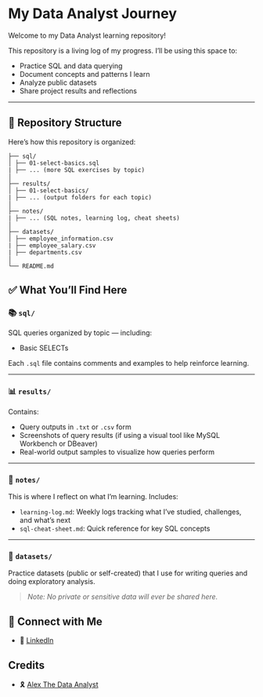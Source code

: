 # My Data Analyst Journey


Welcome to my Data Analyst learning repository!

This repository is a living log of my progress. I’ll be using this space to:
- Practice SQL and data querying
- Document concepts and patterns I learn
- Analyze public datasets
- Share project results and reflections

---

## 📁 Repository Structure

Here’s how this repository is organized:

```data-analyst/
├── sql/
│ ├── 01-select-basics.sql
| ├── ... (more SQL exercises by topic)
│
├── results/
│ ├── 01-select-basics/
| ├── ... (output folders for each topic)
│
├── notes/
| ├── ... (SQL notes, learning log, cheat sheets)
│
├── datasets/
│ ├── employee_information.csv
| ├── employee_salary.csv
| ├── departments.csv
│
└── README.md
```


## ✅ What You’ll Find Here

### 📚 `sql/`
SQL queries organized by topic — including:
- Basic SELECTs

Each `.sql` file contains comments and examples to help reinforce learning.

---

### 📊 `results/`
Contains:
- Query outputs in `.txt` or `.csv` form
- Screenshots of query results (if using a visual tool like MySQL Workbench or DBeaver)
- Real-world output samples to visualize how queries perform

---

### 🧠 `notes/`
This is where I reflect on what I’m learning. Includes:
- `learning-log.md`: Weekly logs tracking what I’ve studied, challenges, and what’s next
- `sql-cheat-sheet.md`: Quick reference for key SQL concepts

---

### 📁 `datasets/`
Practice datasets (public or self-created) that I use for writing queries and doing exploratory analysis.
> *Note: No private or sensitive data will ever be shared here.*


## 🔗 Connect with Me

- 💼 [LinkedIn](https://www.linkedin.com/in/grecia-bueno-57a07512a/)

## Credits
- 🎗️ [Alex The Data Analyst](https://www.youtube.com/watch?v=wQQR60KtnFY&t=9845s)
